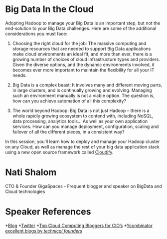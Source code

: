 Big Data In the Cloud
==================================
Adopting Hadoop to manage your Big Data is an important step, but not the end-solution to your Big Data challenges. Here are some of the additional considerations you must face:
 
1. Choosing the right cloud for the job: The massive computing and storage resources that are needed to support Big Data applications make cloud environments an ideal fit, and more than ever, there is a growing number of choices of cloud infrastructure types and providers. Given the diverse options, and the dynamic environments involved, it becomes ever more important to maintain the flexibility for all your IT needs.

2. Big Data is a complex beast: It involves many and different moving parts, in large clusters, and is continually growing and evolving. Managing such an environment manually is not a viable option. The question is, how can you achieve automation of all this complexity?

3. The world beyond Hadoop: Big Data is not just Hadoop – there is a whole rapidly growing ecosystem to contend with, including NoSQL, data  processing, analytics tools… As well as your own application services. How can you manage deployment, configuration, scaling and failover of all the different pieces, in a consistent way?

 
In this session, you'll learn how to deploy and manage your Hadoop cluster on any Cloud, as well as manage the rest of your big data application stack using a new open source framework called [Cloudify](http://cloudifysource.org).


Nati Shalom
==============
CTO & Founder GigaSpaces - Frequent blogger and speaker on BigData and Cloud technologies

Speaker References
==================
*[Blog](http://natishalom.typepad.com)
*[Twitter](twitter.com/natishalom)
*[Top Cloud Computing Bloggers for CIO’s](http://www.enterprisecioforum.com/en/article/top-10-cloud-computing-bloggers?utm_source=PC&utm_medium=CT&utm_campaign=ecf)
*[Ycombinator excellent blogs by *technical founders*](http://news.ycombinator.com/item?id=4133981)
